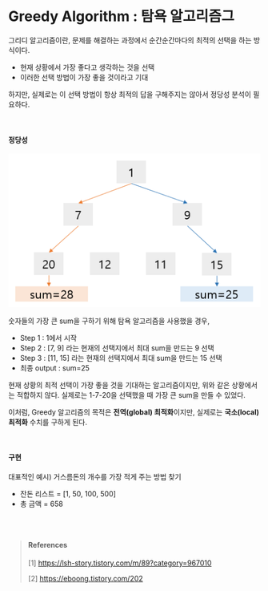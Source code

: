 # Greedy Algorithm : 탐욕 알고리즘그

그리디 알고리즘이란, 문제를 해결하는 과정에서 순간순간마다의 최적의 선택을 하는 방식이다.

* 현재 상황에서 가장 좋다고 생각하는 것을 선택
* 이러한 선택 방법이 가장 좋을 것이라고 기대

하지만, 실제로는 이 선택 방법이 항상 최적의 답을 구해주지는 않아서 정당성 분석이 필요하다.

<br>

#### 정당성

![figure8](./img/figure8.PNG)

숫자들의 가장 큰 sum을 구하기 위해 탐욕 알고리즘을 사용했을 경우,

* Step 1 : 1에서 시작
* Step 2 : [7, 9] 라는 현재의 선택지에서 최대 sum을 만드는 9 선택
* Step 3 : [11, 15] 라는 현재의 선택지에서 최대 sum을 만드는 15 선택
* 최종 output : sum=25

현재 상황의 최적 선택이 가장 좋을 것을 기대하는 알고리즘이지만, 위와 같은 상황에서는 적합하지 않다. 실제로는 1-7-20을 선택했을 때 가장 큰 sum을 만들 수 있었다.

이처럼, Greedy 알고리즘의 목적은 **전역(global) 최적화**이지만, 실제로는 **국소(local) 최적화** 수치를 구하게 된다.



<br>

#### 구현

대표적인 예시) 거스름돈의 개수를 가장 적게 주는 방법 찾기

* 잔돈 리스트 = [1, 50, 100, 500]
* 총 금액 = 658

~~~python

~~~



<br>

> #### References
>
> [1] https://lsh-story.tistory.com/m/89?category=967010
>
> [2] https://eboong.tistory.com/202

